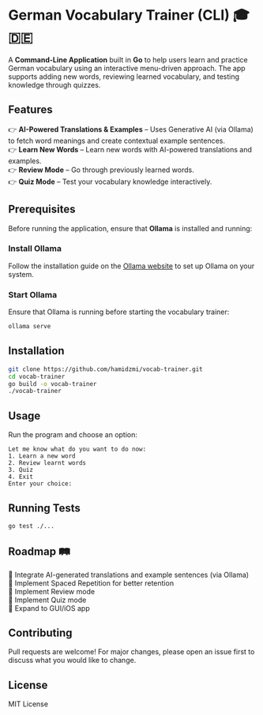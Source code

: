 # German Vocabulary Trainer (CLI) 🎓🇩🇪

A **Command-Line Application** built in **Go** to help users learn and practice German vocabulary using an interactive menu-driven approach. The app supports adding new words, reviewing learned vocabulary, and testing knowledge through quizzes.

## Features
👉 **AI-Powered Translations & Examples** – Uses Generative AI (via Ollama) to fetch word meanings and create contextual example sentences.  
👉 **Learn New Words** – Learn new words with AI-powered translations and examples.  
👉 **Review Mode** – Go through previously learned words.  
👉 **Quiz Mode** – Test your vocabulary knowledge interactively.  

## Prerequisites

Before running the application, ensure that **Ollama** is installed and running:

### Install Ollama

Follow the installation guide on the [Ollama website](https://ollama.ai/) to set up Ollama on your system.

### Start Ollama

Ensure that Ollama is running before starting the vocabulary trainer:

```sh
ollama serve
```

## Installation

```sh
git clone https://github.com/hamidzmi/vocab-trainer.git
cd vocab-trainer
go build -o vocab-trainer
./vocab-trainer
```

## Usage

Run the program and choose an option:

```
Let me know what do you want to do now:
1. Learn a new word
2. Review learnt words
3. Quiz
4. Exit
Enter your choice:
```

## Running Tests

```sh
go test ./...
```

## Roadmap 🛤️
🔹 Integrate AI-generated translations and example sentences (via Ollama)  
🔹 Implement Spaced Repetition for better retention  
🔹 Implement Review mode  
🔹 Implement Quiz mode  
🔹 Expand to GUI/iOS app  

## Contributing
Pull requests are welcome! For major changes, please open an issue first to discuss what you would like to change.

## License
MIT License
